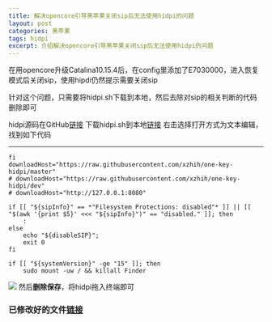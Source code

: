 ```yaml
---
title: 解决opencore引导黑苹果关闭sip后无法使用hidpi的问题
layout: post
categories: 黑苹果
tags: hidpi 
excerpt: 介绍解决opencore引导黑苹果关闭sip后无法使用hidpi的问题
---
```




在用opencore升级Catalina10.15.4后，在config里添加了E7030000，进入恢复模式后关闭sip，使用hipdi仍然提示需要关闭sip

针对这个问题，只需要将hidpi.sh下载到本地，然后去除对sip的相关判断的代码删除即可

hidpi源码在GitHub[链接](https://github.com/xzhih/one-key-hidpi)
下载hidpi.sh到本地[链接](https://www.lanzous.com/ib62z1a)
右击选择打开方式为文本编辑，找到如下代码

*****

```
fi
downloadHost="https://raw.githubusercontent.com/xzhih/one-key-hidpi/master"
# downloadHost="https://raw.githubusercontent.com/xzhih/one-key-hidpi/dev"
# downloadHost="http://127.0.0.1:8080"

if [[ "${sipInfo}" == *"Filesystem Protections: disabled"* ]] || [[ "$(awk '{print $5}' <<< "${sipInfo}")" == "disabled." ]]; then
    :
else
    echo "${disableSIP}";
    exit 0
fi

if [[ "${systemVersion}" -ge "15" ]]; then
    sudo mount -uw / && killall Finder
```

![](images/截屏2020-04-09下午10.14.26.png)
然后**删除保存**，将hidpi拖入终端即可

### **已修改好的文件**[链接](https://www.lanzous.com/ib62z2b)
